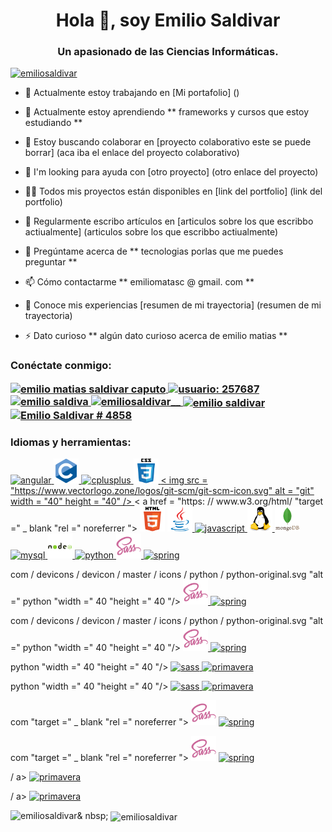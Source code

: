 <h1 align = "center"> Hola 👋, soy Emilio Saldivar </h1>
<h3 align = "center"> Un apasionado de las Ciencias Informáticas. </h3>

<p align = "left"> <a href = "https://github.com/ryo-ma/github-profile-trophy"> <img src = "https://github-profile-trophy.vercel.app/?username=emiliosaldivar" alt = "emiliosaldivar" /> </a> </p>

- 🔭 Actualmente estoy trabajando en [Mi portafolio] (<colocar el enlace del portafolio>)

- 🌱 Actualmente estoy aprendiendo ** frameworks y cursos que estoy estudiando **

- 👯 Estoy buscando colaborar en [proyecto colaborativo este se puede borrar] (aca iba el enlace del proyecto colaborativo)

- 🤝 I'm looking para ayuda con [otro proyecto] (otro enlace del proyecto)

- 👨‍💻 Todos mis proyectos están disponibles en [link del portfolio] (link del portfolio)

- 📝 Regularmente escribo artículos en [articulos sobre los que escribbo actiualmente] (articulos sobre los que escribbo actiualmente)

- 💬 Pregúntame acerca de ** tecnologias porlas que me puedes preguntar **

- 📫 Cómo contactarme ** emiliomatasc @ gmail. com **

- 📄 Conoce mis experiencias [resumen de mi trayectoria] (resumen de mi trayectoria)

- ⚡ Dato curioso ** algún dato curioso acerca de emilio matias **

<h3 align = "left"> Conéctate conmigo: </ h3>
<p align = "left">
<a href="https://linkedin.com/in/emilio matias saldivar caputo" target="blank"> <img align = "center" src = "https: // raw.githubusercontent.com/rahuldkjain/github-profile-readme-generator/master/src/images/icons/Social/linked-in-alt.svg "alt ="emilio matias saldivar caputo "altura =" 30 "ancho =" 40 "/> </a>
<a href="https://stackoverflow.com/users/user:257687" target="blank"> <img align = "center" src = "https://raw.githubusercontent.com/rahuldkjain/github-profile -readme-generator / master / src / images / icons / Social / stack-overflow.svg "alt =" usuario: 257687 "height =" 30 "width =" 40 "/> </a>
<a href =" https : //fb.com/emilio saldiva "target =" blank "> <img align =" center "src =" https://raw.githubusercontent.com/rahuldkjain/github-profile-readme-generator/master/src/ images / icons / Social / facebook.svg "alt =" emilio saldiva "height =" 30 "width =" 40 "/> </a>
<a href =" https://instagram.com/emiliosaldivar__ "target =" en blanco "> <img align =" centro "src = "https://raw.githubusercontent.com/rahuldkjain/github-profile-readme-generator/master/src/images/icons/Social/instagram.svg" alt = "emiliosaldivar__" altura = "30" ancho = " 40 "/> </a>
<a href="https://www.youtube.com/c/emilio saldivar" target="blank"> <img align = "center" src = "https://raw.githubusercontent.com/rahuldkjain/github- profile-readme-generator / master / src / images / icons / Social / youtube.svg "alt =" emilio saldivar "height =" 30 "width =" 40 "/> </a>
<a href =" https: / /discord.gg/Emilio Saldivar # 4858 "target =" blank "> <img align =" center "src =" https://raw.githubusercontent.com/rahuldkjain/github-profile-readme-generator/master/src/ images / icons / Social / discord.svg "alt =" Emilio Saldivar # 4858 "height =" 30 "width =" 40 "/> </a>
</p>

<h3 align =" left "> Idiomas y herramientas: </h3>
<p align = "left"> <a href="https://angular.io" target="_blank" rel="noreferrer"> <img src = "https://angular.io/assets/images/logos /angular/angular.svg "alt =" angular "width =" 40 "height =" 40 "/> </a> <a href =" https://www.cprogramming.com/ "target =" _ blank "rel = "noreferrer"> <img src = "https://raw.githubusercontent.com/devicons/devicon/master/icons/c/c-original.svg" alt = "c" width = "40" height = "40 "/> </a> <a href="https://www.w3schools.com/cpp/" target="_blank" rel="noreferrer"> <img src =" https: //raw.githubusercontent.com / devicons / devicon / master / icons / cplusplus / cplusplus-original.svg "alt =" cplusplus "width =" 40 "height =" 40 "/> </a> <a href =" https: // www. w3schools.com/css/ "target =" _ blank "rel =" noreferrer "> <img src =" https://raw.githubusercontent.com/devicons/devicon/master/icons/css3/css3-original-wordmark.svg "alt =" css3 "width =" 40 "height =" 40 "/> </a> <a href="https://git-scm.com/" target="_blank" rel="noreferrer"> < img src = "https://www.vectorlogo.zone/logos/git-scm/git-scm-icon.svg" alt = "git" width = "40" height = "40" /> </a> < a href = "https: // www.w3.org/html/ "target =" _ blank "rel =" noreferrer "> <img src =" https://raw.githubusercontent.com/devicons/devicon/master/icons/html5/html5-original-wordmark.svg "alt =" html5 "width =" 40 "height =" 40 "/> </a> <a href="https://www.java.com" target="_blank" rel="noreferrer"> <img src = "https://raw.githubusercontent.com/devicons/devicon/master/icons/java/java-original.svg" alt = "java" width = "40" height = "40" /> </a> <a href="https://developer.mozilla.org/en-US/docs/Web/JavaScript" target="_blank" rel="noreferrer"> <img src = "https: //raw.githubusercontent.com / devicons / devicon / master / icons / javascript / javascript-original.svg "alt =" javascript "width =" 40 "height =" 40 "/> </a> <a href =" https: // www. linux.org/ "target =" _ blank "rel =" noreferrer "> <img src =" https://raw.githubusercontent.com/devicons/devicon/master/icons/linux/linux-original.svg "alt =" linux "width =" 40 "height =" 40 "/> </a> <a href="https://www.mongodb.com/" target="_blank" rel="noreferrer"> <img src =" https://raw.githubusercontent.com/devicons/devicon/master/icons/mongodb/mongodb-original-wordmark.svg "alt =" mongodb "width =" 40 "height =" 40 "/> </a><a href="https://www.mysql.com/" target="_blank" rel="noreferrer"> <img src = "https://raw.githubusercontent.com/devicons/devicon/master/icons/ mysql / mysql-original-wordmark.svg "alt =" mysql "width =" 40 "height =" 40 "/> </a> <a href =" https://nodejs.org "target =" _ blank "rel = "noreferrer"> <img src = "https://raw.githubusercontent.com/devicons/devicon/master/icons/nodejs/nodejs-original-wordmark.svg" alt = "nodejs" width = "40" height = "40" /> </a> <a href="https://www.python.org" target="_blank" rel="noreferrer"> <img src = "https: // raw.githubusercontent.com/devicons/devicon/master/icons/python/python-original.svg "alt =" python "width =" 40 "height =" 40 "/> </a> <a href =" https: // sass-lang.com "target =" _ blank "rel =" noreferrer "> <img src =" https://raw.githubusercontent.com/devicons/devicon/master/icons/sass/sass-original.svg "alt = "sass" width = "40" height = "40" /> </a> <a href="https://spring.io/" target="_blank" rel="noreferrer"> <img src = "https : //www.vectorlogo.zone/logos/springio/springio-icon.svg "alt =" spring "width =" 40 "height =" 40 "/> </a> </p>com / devicons / devicon / master / icons / python / python-original.svg "alt =" python "width =" 40 "height =" 40 "/> </a> <a href =" https: // sass- lang.com "target =" _ blank "rel =" noreferrer "> <img src =" https://raw.githubusercontent.com/devicons/devicon/master/icons/sass/sass-original.svg "alt =" sass "width =" 40 "height =" 40 "/> </a> <a href="https://spring.io/" target="_blank" rel="noreferrer"> <img src =" https: / /www.vectorlogo.zone/logos/springio/springio-icon.svg "alt =" spring "width =" 40 "height =" 40 "/> </a> </p>com / devicons / devicon / master / icons / python / python-original.svg "alt =" python "width =" 40 "height =" 40 "/> </a> <a href =" https: // sass- lang.com "target =" _ blank "rel =" noreferrer "> <img src =" https://raw.githubusercontent.com/devicons/devicon/master/icons/sass/sass-original.svg "alt =" sass "width =" 40 "height =" 40 "/> </a> <a href="https://spring.io/" target="_blank" rel="noreferrer"> <img src =" https: / /www.vectorlogo.zone/logos/springio/springio-icon.svg "alt =" spring "width =" 40 "height =" 40 "/> </a> </p>python "width =" 40 "height =" 40 "/> </a> <a href="https://sass-lang.com" target="_blank" rel="noreferrer"> <img src =" https : //raw.githubusercontent.com/devicons/devicon/master/icons/sass/sass-original.svg "alt =" sass "width =" 40 "height =" 40 "/> </a> <a href = "https://spring.io/" target = "_ blank" rel = "noreferrer"> <img src = "https://www.vectorlogo.zone/logos/springio/springio-icon.svg" alt = "primavera "width =" 40 "height =" 40 "/> </a> </p>python "width =" 40 "height =" 40 "/> </a> <a href="https://sass-lang.com" target="_blank" rel="noreferrer"> <img src =" https : //raw.githubusercontent.com/devicons/devicon/master/icons/sass/sass-original.svg "alt =" sass "width =" 40 "height =" 40 "/> </a> <a href = "https://spring.io/" target = "_ blank" rel = "noreferrer"> <img src = "https://www.vectorlogo.zone/logos/springio/springio-icon.svg" alt = "primavera "width =" 40 "height =" 40 "/> </a> </p>com "target =" _ blank "rel =" noreferrer "> <img src =" https://raw.githubusercontent.com/devicons/devicon/master/icons/sass/sass-original.svg "alt =" sass "ancho = "40" height = "40" /> </a> <a href="https://spring.io/" target="_blank" rel="noreferrer"> <img src = "https: // www .vectorlogo.zone / logos / springio / springio-icon.svg "alt =" spring "width =" 40 "height =" 40 "/> </a> </p>com "target =" _ blank "rel =" noreferrer "> <img src =" https://raw.githubusercontent.com/devicons/devicon/master/icons/sass/sass-original.svg "alt =" sass "ancho = "40" height = "40" /> </a> <a href="https://spring.io/" target="_blank" rel="noreferrer"> <img src = "https: // www .vectorlogo.zone / logos / springio / springio-icon.svg "alt =" spring "width =" 40 "height =" 40 "/> </a> </p>/ a> <a href="https://spring.io/" target="_blank" rel="noreferrer"> <img src = "https://www.vectorlogo.zone/logos/springio/springio-icon .svg "alt =" primavera "width =" 40 "height =" 40 "/> </a> </p>/ a> <a href="https://spring.io/" target="_blank" rel="noreferrer"> <img src = "https://www.vectorlogo.zone/logos/springio/springio-icon .svg "alt =" primavera "width =" 40 "height =" 40 "/> </a> </p>

<p> <img align = "left" src = "https://github-readme-stats.vercel.app/api/top-langs?username=emiliosaldivar&show_icons=true&locale=en&layout=compact" alt = "emiliosaldivar" /> </p>

<p> & nbsp; <img align = "center" src = "https://github-readme-stats.vercel.app/api?username=emiliosaldivar&show_icons=true&locale=en" alt = "emiliosaldivar" /> </p>


